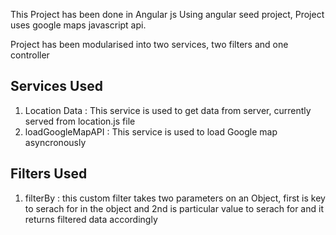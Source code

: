 This Project has been done in Angular js Using angular seed project,
Project uses google maps javascript api.

Project has been modularised into two services, two filters and one controller

Services Used
-----------------------------------
1) Location Data : This service is used to get data from server, currently served from location.js file
2) loadGoogleMapAPI : This service is used to load Google map asyncronously


Filters Used
---------------------------------------
1) filterBy : this custom filter takes two parameters on an Object, first is key to serach for in the object and 2nd is particular value to serach for and it 
returns filtered data accordingly

